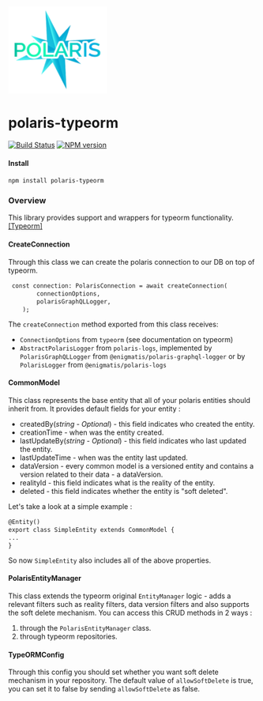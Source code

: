 ![Small Logo](static/img/polaris-logo.png)

# polaris-typeorm

[![Build Status](https://travis-ci.com/Enigmatis/polaris-typeorm.svg?branch=master)](https://travis-ci.com/Enigmatis/polaris-typeorm)
[![NPM version](https://img.shields.io/npm/v/@enigmatis/polaris-typeorm.svg?style=flat-square)](https://www.npmjs.com/package/@enigmatis/polaris-typeorm)

#### Install

```
npm install polaris-typeorm
```

### Overview

This library provides support and wrappers for typeorm functionality. [[Typeorm]](https://github.com/typeorm/typeorm)

#### CreateConnection

Through this class we can create the polaris connection to our DB on top of typeorm.

```
 const connection: PolarisConnection = await createConnection(
        connectionOptions,
        polarisGraphQLLogger,
    );
```

The ``createConnection`` method exported from this class receives:
 - ``ConnectionOptions`` from ``typeorm`` (see documentation on typeorm) 
 - ``AbstractPolarisLogger`` from ``polaris-logs``, implemented by ``PolarisGraphQLLogger`` from `@enigmatis/polaris-graphql-logger` or by ``PolarisLogger`` from `@enigmatis/polaris-logs` 

#### CommonModel

This class represents the base entity that all of your polaris entities should inherit from.
It provides default fields for your entity :

-   createdBy(_string - Optional_) - this field indicates who created the entity.
-   creationTime - when was the entity created.
-   lastUpdateBy(_string - Optional_) - this field indicates who last updated the entity.
-   lastUpdateTime - when was the entity last updated.
-   dataVersion - every common model is a versioned entity and contains a version related to their data - a dataVersion.
-   realityId - this field indicates what is the reality of the entity.
-   deleted - this field indicates whether the entity is "soft deleted".

Let's take a look at a simple example :

```
@Entity()
export class SimpleEntity extends CommonModel {
...
}
```

So now `SimpleEntity` also includes all of the above properties.

#### PolarisEntityManager

This class extends the typeorm original `EntityManager` logic - adds a relevant filters such as reality filters,
data version filters and also supports the soft delete mechanism.
You can access this CRUD methods in 2 ways :

1. through the `PolarisEntityManager` class.
2. through typeorm repositories.

#### TypeORMConfig

Through this config you should set whether you want soft delete mechanism in your repository.
The default value of `allowSoftDelete` is true, you can set it to false by sending `allowSoftDelete` as false.
